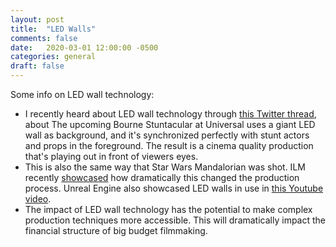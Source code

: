 ```yaml
---
layout: post
title:  "LED Walls"
comments: false
date:   2020-03-01 12:00:00 -0500
categories: general
draft: false
---
```


Some info on LED wall technology:

* I recently heard about LED wall technology through [this Twitter thread](https://twitter.com/cabel/status/1234160439660953601), about The upcoming Bourne Stuntacular at Universal uses a giant LED wall as background, and it's synchronized perfectly with stunt actors and props in the foreground. The result is a cinema quality production that's playing out in front of viewers eyes.
* This is also the same way that Star Wars Mandalorian was shot. ILM recently [showcased](https://www.youtube.com/watch?v=gUnxzVOs3rk) how dramatically this changed the production process. Unreal Engine also showcased LED walls in use in [this Youtube video](https://www.youtube.com/watch?v=bErPsq5kPzE).
* The impact of LED wall technology has the potential to make complex production techniques more accessible. This will dramatically impact the financial structure of big budget filmmaking.
